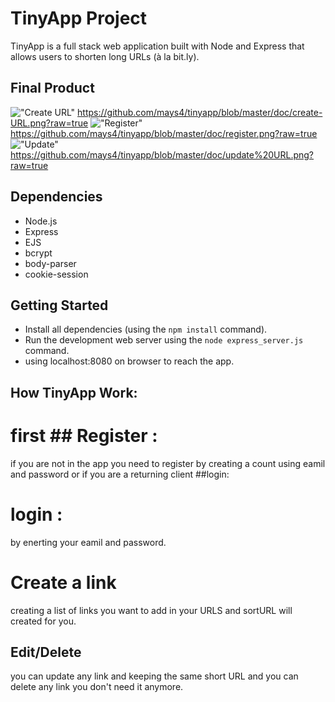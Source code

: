 # TinyApp Project

TinyApp is a full stack web application built with Node and Express that allows users to shorten long URLs (à la bit.ly).

## Final Product

!["Create URL"](#)
https://github.com/mays4/tinyapp/blob/master/doc/create-URL.png?raw=true
!["Register"](#)
https://github.com/mays4/tinyapp/blob/master/doc/register.png?raw=true
!["Update"](#)
https://github.com/mays4/tinyapp/blob/master/doc/update%20URL.png?raw=true

## Dependencies

- Node.js
- Express
- EJS
- bcrypt
- body-parser
- cookie-session

## Getting Started

- Install all dependencies (using the `npm install` command).
- Run the development web server using the `node express_server.js` command.
- using localhost:8080 on browser to reach the app.
## How TinyApp Work:
# first ## Register :
if you are not in the app you need to register  by creating a count using eamil and password or if you are a returning client ##login:
# login :
by enerting your eamil and password.
# Create a link
creating a list of links you want to add in your URLS and sortURL will created for you. 

## Edit/Delete
you can update any link  and keeping the same short URL and you can delete any link you don't need it anymore.